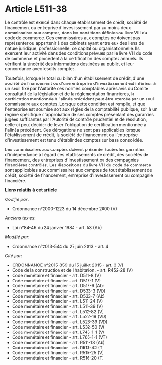 # Article L511-38

Le contrôle est exercé dans chaque établissement de crédit, société de financement ou entreprise d'investissement par au
moins deux commissaires aux comptes, dans les conditions définies au livre VIII du code de commerce. Ces commissaires aux
comptes ne doivent pas représenter ou appartenir à des cabinets ayant entre eux des liens de nature juridique,
professionnelle, de capital ou organisationnelle. Ils exercent leur activité dans des conditions prévues par le livre VIII du
code de commerce et procèdent à la certification des comptes annuels. Ils vérifient la sincérité des informations destinées
au public, et leur concordance avec lesdits comptes.

Toutefois, lorsque le total du bilan d'un établissement de crédit, d'une société de financement ou d'une entreprise
d'investissement est inférieur à un seuil fixé par l'Autorité des normes comptables après avis du Comité consultatif de la
législation et de la réglementation financières, la certification mentionnée à l'alinéa précédent peut être exercée par un
seul commissaire aux comptes. Lorsque cette condition est remplie, et que l'entreprise est soumise soit aux règles de la
comptabilité publique, soit à un régime spécifique d'approbation de ses comptes présentant des garanties jugées suffisantes
par l'Autorité de contrôle prudentiel et de résolution, celle-ci peut décider de lever l'obligation de certification
mentionnée à l'alinéa précédent. Ces dérogations ne sont pas applicables lorsque l'établissement de crédit, la société de
financement ou l'entreprise d'investissement est tenu d'établir des comptes sur base consolidée.

Les commissaires aux comptes doivent présenter toutes les garanties d'indépendance à l'égard des établissements de crédit,
des sociétés de financement, des entreprises d'investissement ou des compagnies financières contrôlés. Les dispositions du
livre VIII du code de commerce sont applicables aux commissaires aux comptes de tout établissement de crédit, société de
financement, entreprise d'investissement ou compagnie financière.

**Liens relatifs à cet article**

_Codifié par_:

  - Ordonnance n°2000-1223 du 14 décembre 2000 (V)

_Anciens textes_:

  - Loi n°84-46 du 24 janvier 1984 - art. 53 (Ab)

_Modifié par_:

  - Ordonnance n°2013-544 du 27 juin 2013 - art. 4

_Cité par_:

  - ORDONNANCE n°2015-859 du 15 juillet 2015 - art. 3 (V)
  - Code de la construction et de l'habitation. - art. R452-28 (V)
  - Code monétaire et financier - art. D511-8 (V)
  - Code monétaire et financier - art. D517-1 (V)
  - Code monétaire et financier - art. D517-6 (Ab)
  - Code monétaire et financier - art. D533-3 (VD)
  - Code monétaire et financier - art. D533-7 (Ab)
  - Code monétaire et financier - art. L511-24 (V)
  - Code monétaire et financier - art. L511-39 (V)
  - Code monétaire et financier - art. L512-82 (V)
  - Code monétaire et financier - art. L522-19 (VD)
  - Code monétaire et financier - art. L526-39 (VD)
  - Code monétaire et financier - art. L532-50 (V)
  - Code monétaire et financier - art. L745-1-1 (V)
  - Code monétaire et financier - art. L765-1-1 (VT)
  - Code monétaire et financier - art. R511-13 (Ab)
  - Code monétaire et financier - art. R513-42 (T)
  - Code monétaire et financier - art. R515-25 (V)
  - Code monétaire et financier - art. R516-20 (T)
